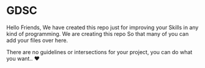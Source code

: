 # GDSC

Hello Friends, We have created this repo just for improving your Skills in any kind of programming.
We are creating this repo So that many of you can add your files over here.

There are no guidelines or intersections for your project, you can do what you want.. ❤️
